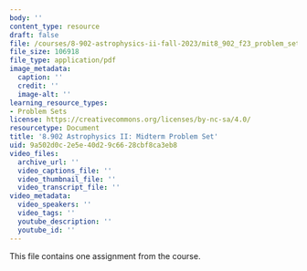 ```yaml
---
body: ''
content_type: resource
draft: false
file: /courses/8-902-astrophysics-ii-fall-2023/mit8_902_f23_problem_set_midterm.pdf
file_size: 106918
file_type: application/pdf
image_metadata:
  caption: ''
  credit: ''
  image-alt: ''
learning_resource_types:
- Problem Sets
license: https://creativecommons.org/licenses/by-nc-sa/4.0/
resourcetype: Document
title: '8.902 Astrophysics II: Midterm Problem Set'
uid: 9a502d0c-2e5e-40d2-9c66-28cbf8ca3eb8
video_files:
  archive_url: ''
  video_captions_file: ''
  video_thumbnail_file: ''
  video_transcript_file: ''
video_metadata:
  video_speakers: ''
  video_tags: ''
  youtube_description: ''
  youtube_id: ''
---
```

This file contains one assignment from the course.